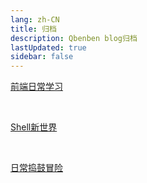 ```yaml
---
lang: zh-CN
title: 归档
description: Qbenben blog归档
lastUpdated: true
sidebar: false
---
```


[前端日常学习](./fontend/README.md)

<br/>

[Shell新世界](./shell/README.md)

<br/>

[日常捣鼓冒险](./play/README.md)